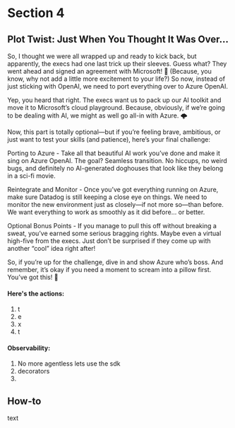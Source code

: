 # Section 4

## Plot Twist: Just When You Thought It Was Over…

So, I thought we were all wrapped up and ready to kick back, but apparently, the execs had one last trick up their sleeves. Guess what? They went ahead and signed an agreement with Microsoft! 🎉 (Because, you know, why not add a little more excitement to your life?) So now, instead of just sticking with OpenAI, we need to port everything over to Azure OpenAI.

Yep, you heard that right. The execs want us to pack up our AI toolkit and move it to Microsoft’s cloud playground. Because, obviously, if we’re going to be dealing with AI, we might as well go all-in with Azure. 🌩️

Now, this part is totally optional—but if you’re feeling brave, ambitious, or just want to test your skills (and patience), here’s your final challenge:

Porting to Azure - Take all that beautiful AI work you’ve done and make it sing on Azure OpenAI. The goal? Seamless transition. No hiccups, no weird bugs, and definitely no AI-generated doghouses that look like they belong in a sci-fi movie.

Reintegrate and Monitor - Once you’ve got everything running on Azure, make sure Datadog is still keeping a close eye on things. We need to monitor the new environment just as closely—if not more so—than before. We want everything to work as smoothly as it did before… or better.

Optional Bonus Points - If you manage to pull this off without breaking a sweat, you’ve earned some serious bragging rights. Maybe even a virtual high-five from the execs. Just don’t be surprised if they come up with another “cool” idea right after!

So, if you’re up for the challenge, dive in and show Azure who’s boss. And remember, it’s okay if you need a moment to scream into a pillow first. You’ve got this! 🚀

#### Here's the actions:
1. t
2. e
3. x
4. t

#### Observability:
1. No more agentless lets use the sdk
2. decorators
3. 

## How-to

text
